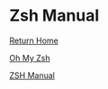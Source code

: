 # Zsh Manual

[Return Home](../README.md)

[Oh My Zsh](https://ohmyz.sh/)

[ZSH Manual](http://zsh.sourceforge.net/Doc/Release/zsh_toc.html#SEC_Contents)